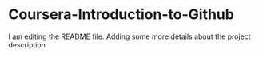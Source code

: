 # Coursera-Introduction-to-Github
I am editing the README file. Adding some more details about the project description


